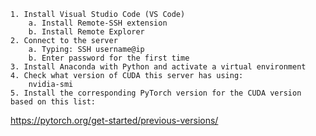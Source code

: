 	1. Install Visual Studio Code (VS Code)
		a. Install Remote-SSH extension
		b. Install Remote Explorer
	2. Connect to the server
		a. Typing: SSH username@ip
		b. Enter password for the first time
	3. Install Anaconda with Python and activate a virtual environment
	4. Check what version of CUDA this server has using:
		nvidia-smi
	5. Install the corresponding PyTorch version for the CUDA version based on this list:
https://pytorch.org/get-started/previous-versions/



